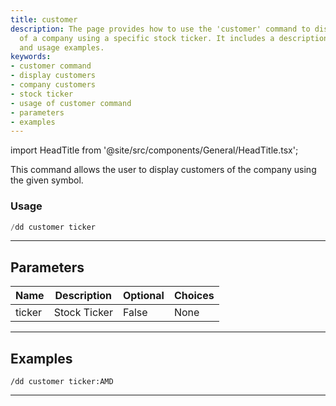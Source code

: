 ```yaml
---
title: customer
description: The page provides how to use the 'customer' command to display the customers
  of a company using a specific stock ticker. It includes a description of parameters
  and usage examples.
keywords:
- customer command
- display customers
- company customers
- stock ticker
- usage of customer command
- parameters
- examples
---
```


import HeadTitle from '@site/src/components/General/HeadTitle.tsx';

<HeadTitle title="customer - Duedilligence - Discord - Reference | OpenBB Bot Docs" />

This command allows the user to display customers of the company using the given symbol.

### Usage

```python wordwrap
/dd customer ticker
```

---

## Parameters

| Name | Description | Optional | Choices |
| ---- | ----------- | -------- | ------- |
| ticker | Stock Ticker | False | None |


---

## Examples

```
/dd customer ticker:AMD
```
---
